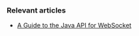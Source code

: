 ### Relevant articles

- [A Guide to the Java API for WebSocket](https://www.baeldung.com/java-websockets)

